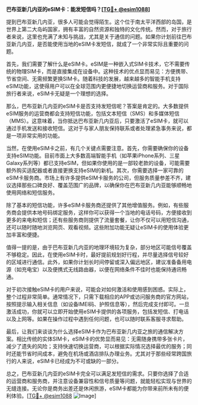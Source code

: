 **巴布亚新几内亚的eSIM卡：能发短信吗？[[TG💪+ @esim1088](https://t.me/s/esim1088)]**

提到巴布亚新几内亚，很多人可能会觉得陌生。这个位于南太平洋西部的岛国，是世界上第二大岛屿国家，拥有丰富的自然资源和独特的文化传统。然而，对于旅行者来说，这里也充满了未知与挑战，尤其是关于通信的问题。如果你计划前往巴布亚新几内亚，是否能使用当地的eSIM卡发短信，就成了一个非常实际且重要的问题。

首先，我们需要了解什么是eSIM卡。eSIM是一种嵌入式SIM卡技术，它不需要传统的物理SIM卡，而是直接集成在设备中。这种技术的优点显而易见：方便携带、节省空间、无需频繁更换SIM卡。随着科技的发展，越来越多的智能手机支持eSIM功能，这使得用户可以在全球范围内更便捷地切换运营商和服务。对于国际旅行者来说，eSIM卡无疑是一个理想的选择。

那么，巴布亚新几内亚的eSIM卡是否支持发短信呢？答案是肯定的。大多数提供eSIM服务的运营商都会支持短信功能，包括文本短信（SMS）和多媒体短信（MMS）。这意味着，当你抵达巴布亚新几内亚后，只要激活了eSIM卡，就可以通过手机发送和接收短信。这对于与家人朋友保持联系或者处理紧急事务来说，都是一项非常实用的功能。

当然，在使用eSIM卡之前，有几个关键点需要注意。首先，你需要确保你的设备支持eSIM功能。目前市面上大多数高端智能手机（如苹果iPhone系列、三星Galaxy系列等）都已支持eSIM，但如果你使用的是一部较老款的设备，可能需要额外购买适配器或者直接更换支持eSIM的新机。其次，你需要选择一家可靠的eSIM卡服务商。市场上有许多提供eSIM卡服务的公司，但服务质量参差不齐，建议选择那些口碑良好、覆盖范围广的品牌，以确保你在巴布亚新几内亚能够顺畅地使用网络和短信服务。

除了基本的短信功能，许多eSIM卡服务商还提供了其他增值服务。例如，有些服务商会提供本地号码绑定服务，这样你可以获得一个当地的电话号码，方便接收到更多的来电和短信；还有些服务商则提供了流量套餐，让你不仅可以用短信沟通，还可以随时随地浏览网页、观看视频。这些附加功能无疑让eSIM卡的使用体验更加丰富和便捷。

值得一提的是，由于巴布亚新几内亚的地理环境较为复杂，部分地区可能信号覆盖不够稳定。因此，在使用eSIM卡时，最好提前规划好行程，并尽量选择信号较好的区域进行通信。此外，如果你计划长时间停留或深入偏远地区，建议准备备用电源（如充电宝）以及便携式无线路由器，以便在网络条件不佳时也能保持通讯畅通。

对于初次接触eSIM卡的用户来说，可能会对如何激活和使用感到困惑。实际上，整个过程非常简单。通常情况下，只需下载相应的APP或访问服务商的官方网站，按照提示输入相关信息（如设备IMEI码、护照信息等），然后完成支付即可。一旦激活成功，你就可以立即开始使用eSIM卡提供的各项服务，包括发短信、打电话以及上网等。如果在操作过程中遇到任何问题，也可以随时联系客服寻求帮助。

最后，让我们来谈谈为什么选择eSIM卡作为巴布亚新几内亚之旅的通信解决方案。相比传统的实体SIM卡，eSIM卡的优势显而易见：无需随身携带多张卡片，减少了遗失的风险；支持快速切换运营商，可以根据实际情况选择最优的服务；同时还能节省时间成本，避免在机场或酒店排队办理业务。尤其对于那些经常跨国旅行的人来说，eSIM卡已经成为不可或缺的一部分。

总之，巴布亚新几内亚的eSIM卡完全可以满足发短信的需求。只要你选择了合适的运营商和服务商，并注意设备兼容性和信号质量等问题，就能轻松实现与世界的无缝连接。无论你是商务出差还是休闲旅游，eSIM卡都能为你带来前所未有的便利体验。[[TG💪+ @esim1088](https://t.me/s/esim1088) ![Image](https://i.postimg.cc/4NQfJmqS/Snipaste-2025-05-13-00-14-12.png)]